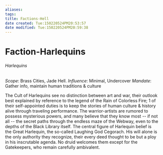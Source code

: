 ```yaml
---
aliases: 
tags: 
title: Factions-Hell
date created: Tue:150220524PM20:53:57
date modified: Tue:150220524PM20:59:38
---
```

# Faction-Harlequins

###### Harlequins
*Scope*: Brass Cities, Jade Hell.
*Influence*: Minimal, Undercover
*Mandate*: Gather info, maintain human traditions & culture

The Cult of Harlequins see no distinction between art and war, their outlook best explained by reference to the legend of the Rain of Colorless Fire; 1 of their self-appointed duties is to keep the stories of human culture & history alive through traveling performance. The warrior-artists are rumored to possess mysterious powers, and many believe that they know most -- if not all -- the secret paths through the endless maze of the Webway, even to the depths of the Black Library itself. The central figure of Harlequin belief is the Great Harlequin, the so-called Laughing God Cegorach. His will alone is the only authority they recognize, their every deed thought to be but a ploy in his inscrutable agenda. No druid welcomes them except for the Gatekeepers, who remain carefully ambivalent.

